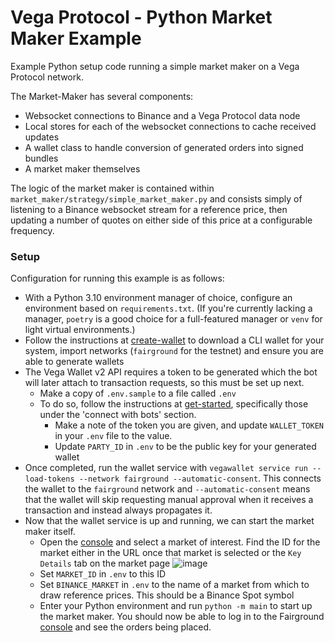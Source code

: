 # Vega Protocol - Python Market Maker Example

Example Python setup code running a simple market maker on a Vega Protocol network.

The Market-Maker has several components:

- Websocket connections to Binance and a Vega Protocol data node
- Local stores for each of the websocket connections to cache received updates
- A wallet class to handle conversion of generated orders into signed bundles
- A market maker themselves

The logic of the market maker is contained within `market_maker/strategy/simple_market_maker.py` and consists simply of listening to a Binance websocket stream for a reference price, then updating a number of quotes on either side of this price at a configurable frequency.

### Setup

Configuration for running this example is as follows:

- With a Python 3.10 environment manager of choice, configure an environment based on `requirements.txt`. (If you're currently lacking a manager, `poetry` is a good choice for a full-featured manager or `venv` for light virtual environments.)
- Follow the instructions at [create-wallet](https://docs.vega.xyz/testnet/tools/vega-wallet/cli-wallet/latest/create-wallet) to download a CLI wallet for your system, import networks (`fairground` for the testnet) and ensure you are able to generate wallets
- The Vega Wallet v2 API requires a token to be generated which the bot will later attach to transaction requests, so this must be set up next.
  - Make a copy of `.env.sample` to a file called `.env`
  - To do so, follow the instructions at [get-started](https://docs.vega.xyz/testnet/api/vega-wallet/v2-api/get-started#connect-with-bots), specifically those under the 'connect with bots' section. 
    - Make a note of the token you are given, and update `WALLET_TOKEN` in your `.env` file to the value.
    - Update `PARTY_ID` in `.env` to be the public key for your generated wallet
- Once completed, run the wallet service with `vegawallet service run --load-tokens --network fairground --automatic-consent`. This connects the wallet to the `fairground` network and `--automatic-consent` means that the wallet will skip requesting manual approval when it receives a transaction and instead always propagates it.
- Now that the wallet service is up and running, we can start the market maker itself.
  - Open the [console](https://console.fairground.wtf) and select a market of interest. Find the ID for the market either in the URL once that market is selected or the `Key Details` tab on the market page ![image](https://user-images.githubusercontent.com/702798/216101979-1966edb1-c99e-4128-a46a-cf97313385a4.png)
  - Set `MARKET_ID` in `.env` to this ID
  - Set `BINANCE_MARKET` in `.env` to the name of a market from which to draw reference prices. This should be a Binance Spot symbol
  - Enter your Python environment and run `python -m main` to start up the market maker. You should now be able to log in to the Fairground [console](https://console.fairground.wtf) and see the orders being placed.
